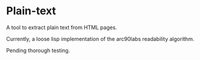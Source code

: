 # Plain-text

A tool to extract plain text from HTML pages.

Currently, a loose lisp implementation of the arc90labs readability algorithm.

Pending thorough testing.
